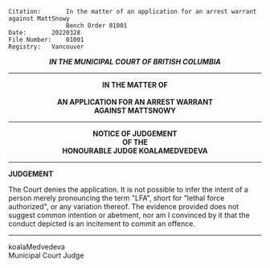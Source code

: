 	Citation:       In the matter of an application for an arrest warrant against MattSnowy
                	Bench Order 01001
	Date:		20220328
	File Number:	01001
	Registry:	Vancouver

<p align="center"><b><i>IN THE MUNICIPAL COURT OF BRITISH COLUMBIA</b></i>

---

<p align="center"><b>
			    	IN THE MATTER OF
<br><br>		AN APPLICATION FOR AN ARREST WARRANT 
  <br> AGAINST MATTSNOWY

---

<p align="center">		
		    		NOTICE OF JUDGEMENT
<br>				OF THE
<br>				HONOURABLE JUDGE KOALAMEDVEDEVA

</b>
	
---

**JUDGEMENT**

The Court denies the application. It is not possible to infer the intent of a person merely pronouncing the term "LFA", short for "lethal force authorized", or any variation thereof. The evidence provided does not suggest common intention or abetment, nor am I convinced by it that the conduct depicted is an incitement to commit an offence.
	
---

 koalaMedvedeva<br>Municipal Court Judge
